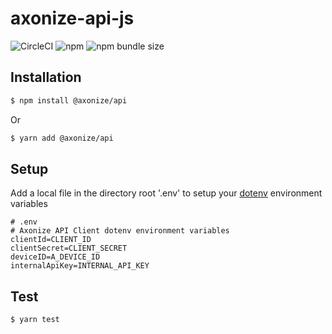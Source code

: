 # axonize-api-js
![CircleCI](https://img.shields.io/circleci/build/github/axonize/axonize-api-js.svg?style=flat-square)
![npm](https://img.shields.io/npm/dm/@axonize/api.svg?style=flat-square)
![npm bundle size](https://img.shields.io/bundlephobia/minzip/@axonize/api.svg?style=flat-square)

## Installation

```sh
$ npm install @axonize/api
```

Or

```sh
$ yarn add @axonize/api
```

## Setup
Add a local file in the directory root '.env' to setup your [dotenv](https://github.com/motdotla/dotenv) environment variables
```
# .env
# Axonize API Client dotenv environment variables
clientId=CLIENT_ID
clientSecret=CLIENT_SECRET
deviceID=A_DEVICE_ID
internalApiKey=INTERNAL_API_KEY
```

## Test
```sh
$ yarn test
```